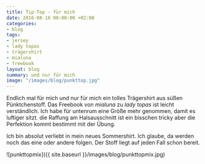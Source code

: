 ```yaml
---
title: Tip-Top - für mich
date: 2016-08-16 00:00:00 +02:00
categories:
- blog
tags:
- jersey
- lady topas
- trägershirt
- mialuna
- freebook
layout: blog
summary: und nur für mich
image: "/images/blog/punkttop.jpg"
---
```


Endlich mal für mich und nur für mich ein tolles Trägershirt aus süßen Pünktchenstoff. Das Freebook von *mialuna* zu *lady topas* ist leicht verständlich. Ich habe für untenrum eine Größe mehr genommen, damit es luftiger sitzt. die Raffung am Halsausschnitt ist ein bisschen tricky aber die Perfektion kommt bestimmt mit der Übung.

Ich bin absolut verliebt in mein neues Sommershirt. Ich glaube, da werden noch das eine oder andere folgen. Der Stoff liegt auf jeden Fall schon bereit.

![punkttopmix]({{ site.baseurl }}/images/blog/punkttopmix.jpg)
